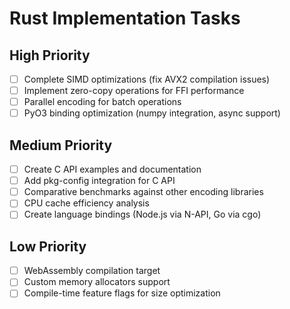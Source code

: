 # Rust Implementation Tasks

## High Priority
- [ ] Complete SIMD optimizations (fix AVX2 compilation issues)
- [ ] Implement zero-copy operations for FFI performance
- [ ] Parallel encoding for batch operations  
- [ ] PyO3 binding optimization (numpy integration, async support)

## Medium Priority
- [ ] Create C API examples and documentation
- [ ] Add pkg-config integration for C API
- [ ] Comparative benchmarks against other encoding libraries
- [ ] CPU cache efficiency analysis
- [ ] Create language bindings (Node.js via N-API, Go via cgo)

## Low Priority
- [ ] WebAssembly compilation target
- [ ] Custom memory allocators support
- [ ] Compile-time feature flags for size optimization
